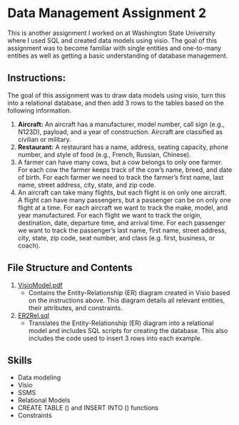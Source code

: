 # Data Management Assignment 2
This is another assignment I worked on at Washington State University where I used SQL and created data models using visio. The goal of this assignment was to become familiar with single entities and one-to-many entities as well as getting a basic understanding of database management.
  
## Instructions:  

The goal of this assignment was to draw data models using visio, turn this into a relational database, and then add 3 rows to the tables based on the following information.  

1. **Aircraft:** An aircraft has a manufacturer, model number, call sign (e.g., N123D), payload, and a year of construction. Aircraft are classified as civilian or military.
2. **Restaurant:** A restaurant has a name, address, seating capacity, phone number, and style of food (e.g., French, Russian, Chinese).
3.	A farmer can have many cows, but a cow belongs to only one farmer.  For each cow the farmer keeps track of the cow’s name, breed, and date of birth.  For each farmer we need to track the farmer’s first name, last name, street address, city, state, and zip code.
4.	An aircraft can take many flights, but each flight is on only one aircraft.  A flight can have many passengers, but a passenger can be on only one flight at a time.  For each aircraft we want to track the make, model, and year manufactured.  For each flight we want to track the origin, destination, date, departure time, and arrival time.  For each passenger we want to track the passenger’s last name, first name, street address, city, state, zip code, seat number, and class (e.g. first, business, or coach). 


## File Structure and Contents
1. [VisioModel.pdf](https://github.com/Jade010/SQL/blob/main/Database%20Design%20and%20Modeling/SecondProject/VisioModel.pdf)
    - Contains the Entity-Relationship (ER) diagram created in Visio based on the instructions above. This diagram details all relevant entities, their attributes, and constraints.
3. [ER2Rel.sql](https://github.com/Jade010/SQL/blob/main/Database%20Design%20and%20Modeling/SecondProject/ER2Rel.sql)
    - Translates the Entity-Relationship (ER) diagram into a relational model and includes SQL scripts for creating the database. This also includes the code used to insert 3 rows into each example.

## Skills
- Data modeling
- Visio
- SSMS
- Relational Models
- CREATE TABLE () and INSERT INTO () functions
- Constraints
